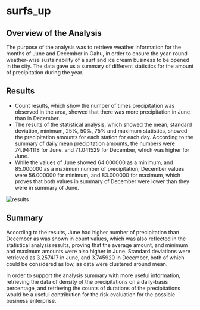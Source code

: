 # surfs_up

## Overview of the Analysis

The purpose of the analysis was to retrieve weather information for the months of June and December in Oahu, in order to ensure 
the year-round weather-wise sustainability of a surf and ice cream business to be opened in the city. The data gave us a summary of
different statistics for the amount of precipitation during the year. 

## Results 

- Count results, which show the number of times precipitation was observed in the area, showed that there was more precipitation
in June than in December.
- The results of the statistical analysis, which showed the mean, standard deviation, minimum, 25%, 50%, 75% and maximum statistics, showed the 
precipitation amounts for each station for each day. According to the summary of daily mean precipitation amounts, the numbers were 74.944118
for June, and 71.041529 for December, which was higher for June.
- While the values of June showed 64.000000 as a minimum, and 85.000000 as a maximum number of precipitation; December values were 56.000000 for minimum,
and 83.000000 for maximum, which proves that both values in summary of December were lower than they were in summary of June. 

![results](https://user-images.githubusercontent.com/104400293/197429479-da16cd7e-4669-4af6-972f-fa6f0f0622c5.PNG)

## Summary
According to the results, June had higher number of precipitation than December as was shown in count values, which was also reflected in the statistical 
analysis results, proving that the average amount, and minimum and maximum amounts were also higher in June. Standard deviations were retrieved as 3.257417 
in June, and 3.745920 in December, both of which could be considered as low, as data were clustered around mean. 

In order to support the analysis summary with more useful information, retrieving the data of density of the precipitations on a daily-basis percentage, 
and retrieving the counts of durations of the precipitations would be a useful contribution for the risk evaluation for the possible business enterprise.

